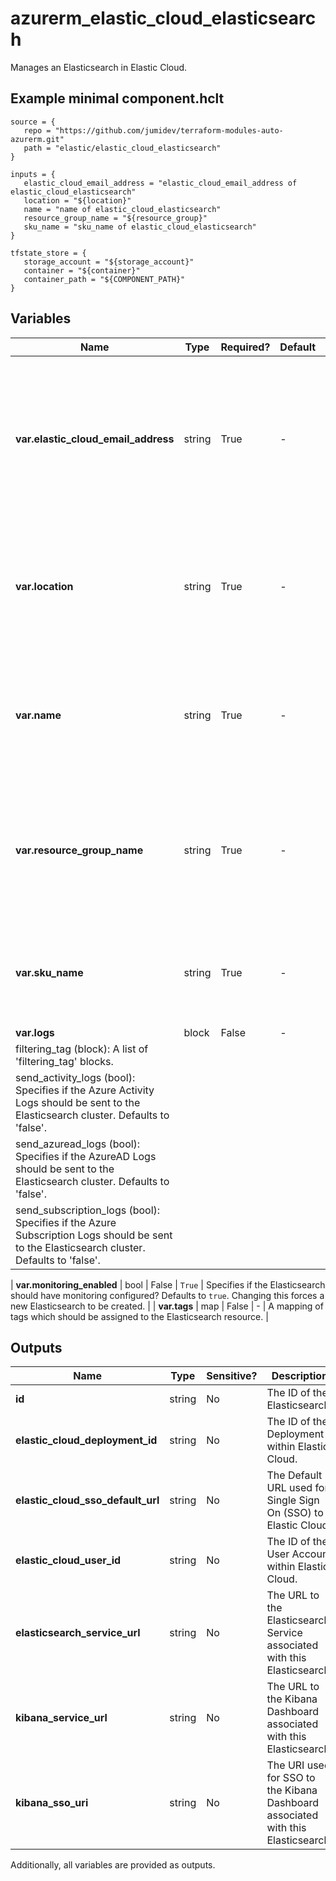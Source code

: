 # azurerm_elastic_cloud_elasticsearch

Manages an Elasticsearch in Elastic Cloud.

## Example minimal component.hclt

```hcl
source = {
   repo = "https://github.com/jumidev/terraform-modules-auto-azurerm.git" 
   path = "elastic/elastic_cloud_elasticsearch" 
}

inputs = {
   elastic_cloud_email_address = "elastic_cloud_email_address of elastic_cloud_elasticsearch" 
   location = "${location}" 
   name = "name of elastic_cloud_elasticsearch" 
   resource_group_name = "${resource_group}" 
   sku_name = "sku_name of elastic_cloud_elasticsearch" 
}

tfstate_store = {
   storage_account = "${storage_account}" 
   container = "${container}" 
   container_path = "${COMPONENT_PATH}" 
}

```

## Variables

| Name | Type | Required? |  Default  |  Description |
| ---- | ---- | --------- |  ----------- | ----------- |
| **var.elastic_cloud_email_address** | string | True | -  |  Specifies the Email Address which should be associated with this Elasticsearch account. Changing this forces a new Elasticsearch to be created. | 
| **var.location** | string | True | -  |  The Azure Region where the Elasticsearch resource should exist. Changing this forces a new Elasticsearch to be created. | 
| **var.name** | string | True | -  |  The name which should be used for this Elasticsearch resource. Changing this forces a new Elasticsearch to be created. | 
| **var.resource_group_name** | string | True | -  |  The name of the Resource Group where the Elasticsearch resource should exist. Changing this forces a new Elasticsearch to be created. | 
| **var.sku_name** | string | True | -  |  Specifies the name of the SKU for this Elasticsearch. Changing this forces a new Elasticsearch to be created. | 
| **var.logs** | block | False | -  |  A `logs` block. | | `logs` block structure: || 
|   filtering_tag (block): A list of 'filtering_tag' blocks. ||
|   send_activity_logs (bool): Specifies if the Azure Activity Logs should be sent to the Elasticsearch cluster. Defaults to 'false'. ||
|   send_azuread_logs (bool): Specifies if the AzureAD Logs should be sent to the Elasticsearch cluster. Defaults to 'false'. ||
|   send_subscription_logs (bool): Specifies if the Azure Subscription Logs should be sent to the Elasticsearch cluster. Defaults to 'false'. ||

| **var.monitoring_enabled** | bool | False | `True`  |  Specifies if the Elasticsearch should have monitoring configured? Defaults to `true`. Changing this forces a new Elasticsearch to be created. | 
| **var.tags** | map | False | -  |  A mapping of tags which should be assigned to the Elasticsearch resource. | 



## Outputs

| Name | Type | Sensitive? | Description |
| ---- | ---- | --------- | --------- |
| **id** | string | No  | The ID of the Elasticsearch. | 
| **elastic_cloud_deployment_id** | string | No  | The ID of the Deployment within Elastic Cloud. | 
| **elastic_cloud_sso_default_url** | string | No  | The Default URL used for Single Sign On (SSO) to Elastic Cloud. | 
| **elastic_cloud_user_id** | string | No  | The ID of the User Account within Elastic Cloud. | 
| **elasticsearch_service_url** | string | No  | The URL to the Elasticsearch Service associated with this Elasticsearch. | 
| **kibana_service_url** | string | No  | The URL to the Kibana Dashboard associated with this Elasticsearch. | 
| **kibana_sso_uri** | string | No  | The URI used for SSO to the Kibana Dashboard associated with this Elasticsearch. | 

Additionally, all variables are provided as outputs.
